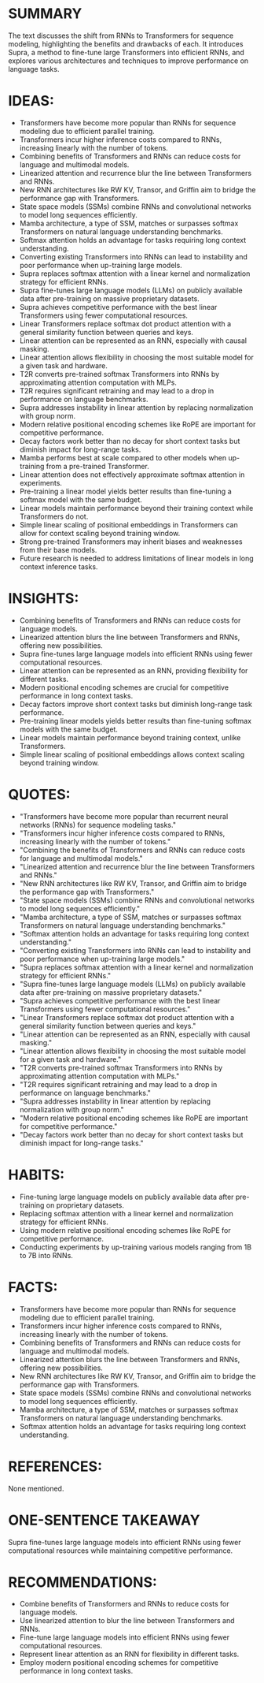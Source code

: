 # SUMMARY
The text discusses the shift from RNNs to Transformers for sequence modeling, highlighting the benefits and drawbacks of each. It introduces Supra, a method to fine-tune large Transformers into efficient RNNs, and explores various architectures and techniques to improve performance on language tasks.

# IDEAS:
- Transformers have become more popular than RNNs for sequence modeling due to efficient parallel training.
- Transformers incur higher inference costs compared to RNNs, increasing linearly with the number of tokens.
- Combining benefits of Transformers and RNNs can reduce costs for language and multimodal models.
- Linearized attention and recurrence blur the line between Transformers and RNNs.
- New RNN architectures like RW KV, Transor, and Griffin aim to bridge the performance gap with Transformers.
- State space models (SSMs) combine RNNs and convolutional networks to model long sequences efficiently.
- Mamba architecture, a type of SSM, matches or surpasses softmax Transformers on natural language understanding benchmarks.
- Softmax attention holds an advantage for tasks requiring long context understanding.
- Converting existing Transformers into RNNs can lead to instability and poor performance when up-training large models.
- Supra replaces softmax attention with a linear kernel and normalization strategy for efficient RNNs.
- Supra fine-tunes large language models (LLMs) on publicly available data after pre-training on massive proprietary datasets.
- Supra achieves competitive performance with the best linear Transformers using fewer computational resources.
- Linear Transformers replace softmax dot product attention with a general similarity function between queries and keys.
- Linear attention can be represented as an RNN, especially with causal masking.
- Linear attention allows flexibility in choosing the most suitable model for a given task and hardware.
- T2R converts pre-trained softmax Transformers into RNNs by approximating attention computation with MLPs.
- T2R requires significant retraining and may lead to a drop in performance on language benchmarks.
- Supra addresses instability in linear attention by replacing normalization with group norm.
- Modern relative positional encoding schemes like RoPE are important for competitive performance.
- Decay factors work better than no decay for short context tasks but diminish impact for long-range tasks.
- Mamba performs best at scale compared to other models when up-training from a pre-trained Transformer.
- Linear attention does not effectively approximate softmax attention in experiments.
- Pre-training a linear model yields better results than fine-tuning a softmax model with the same budget.
- Linear models maintain performance beyond their training context while Transformers do not.
- Simple linear scaling of positional embeddings in Transformers can allow for context scaling beyond training window.
- Strong pre-trained Transformers may inherit biases and weaknesses from their base models.
- Future research is needed to address limitations of linear models in long context inference tasks.

# INSIGHTS:
- Combining benefits of Transformers and RNNs can reduce costs for language models.
- Linearized attention blurs the line between Transformers and RNNs, offering new possibilities.
- Supra fine-tunes large language models into efficient RNNs using fewer computational resources.
- Linear attention can be represented as an RNN, providing flexibility for different tasks.
- Modern positional encoding schemes are crucial for competitive performance in long context tasks.
- Decay factors improve short context tasks but diminish long-range task performance.
- Pre-training linear models yields better results than fine-tuning softmax models with the same budget.
- Linear models maintain performance beyond training context, unlike Transformers.
- Simple linear scaling of positional embeddings allows context scaling beyond training window.

# QUOTES:
- "Transformers have become more popular than recurrent neural networks (RNNs) for sequence modeling tasks."
- "Transformers incur higher inference costs compared to RNNs, increasing linearly with the number of tokens."
- "Combining the benefits of Transformers and RNNs can reduce costs for language and multimodal models."
- "Linearized attention and recurrence blur the line between Transformers and RNNs."
- "New RNN architectures like RW KV, Transor, and Griffin aim to bridge the performance gap with Transformers."
- "State space models (SSMs) combine RNNs and convolutional networks to model long sequences efficiently."
- "Mamba architecture, a type of SSM, matches or surpasses softmax Transformers on natural language understanding benchmarks."
- "Softmax attention holds an advantage for tasks requiring long context understanding."
- "Converting existing Transformers into RNNs can lead to instability and poor performance when up-training large models."
- "Supra replaces softmax attention with a linear kernel and normalization strategy for efficient RNNs."
- "Supra fine-tunes large language models (LLMs) on publicly available data after pre-training on massive proprietary datasets."
- "Supra achieves competitive performance with the best linear Transformers using fewer computational resources."
- "Linear Transformers replace softmax dot product attention with a general similarity function between queries and keys."
- "Linear attention can be represented as an RNN, especially with causal masking."
- "Linear attention allows flexibility in choosing the most suitable model for a given task and hardware."
- "T2R converts pre-trained softmax Transformers into RNNs by approximating attention computation with MLPs."
- "T2R requires significant retraining and may lead to a drop in performance on language benchmarks."
- "Supra addresses instability in linear attention by replacing normalization with group norm."
- "Modern relative positional encoding schemes like RoPE are important for competitive performance."
- "Decay factors work better than no decay for short context tasks but diminish impact for long-range tasks."

# HABITS:
- Fine-tuning large language models on publicly available data after pre-training on proprietary datasets.
- Replacing softmax attention with a linear kernel and normalization strategy for efficient RNNs.
- Using modern relative positional encoding schemes like RoPE for competitive performance.
- Conducting experiments by up-training various models ranging from 1B to 7B into RNNs.

# FACTS:
- Transformers have become more popular than RNNs for sequence modeling due to efficient parallel training.
- Transformers incur higher inference costs compared to RNNs, increasing linearly with the number of tokens.
- Combining benefits of Transformers and RNNs can reduce costs for language and multimodal models.
- Linearized attention blurs the line between Transformers and RNNs, offering new possibilities.
- New RNN architectures like RW KV, Transor, and Griffin aim to bridge the performance gap with Transformers.
- State space models (SSMs) combine RNNs and convolutional networks to model long sequences efficiently.
- Mamba architecture, a type of SSM, matches or surpasses softmax Transformers on natural language understanding benchmarks.
- Softmax attention holds an advantage for tasks requiring long context understanding.

# REFERENCES:
None mentioned.

# ONE-SENTENCE TAKEAWAY
Supra fine-tunes large language models into efficient RNNs using fewer computational resources while maintaining competitive performance.

# RECOMMENDATIONS:
- Combine benefits of Transformers and RNNs to reduce costs for language models.
- Use linearized attention to blur the line between Transformers and RNNs.
- Fine-tune large language models into efficient RNNs using fewer computational resources.
- Represent linear attention as an RNN for flexibility in different tasks.
- Employ modern positional encoding schemes for competitive performance in long context tasks.